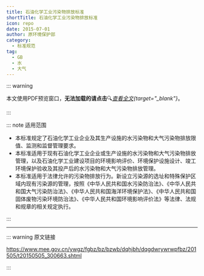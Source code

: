 ```yaml
---
title: 石油化学工业污染物排放标准
shortTitle: 石油化学工业污染物排放标准
icon: repo
date: 2015-07-01
author: 原环境保护部
category:
  - 标准规范
tag:
  - GB
  - 水
  - 大气
---
```


::: warning

本文使用PDF预览窗口<Badge text="基于Chromium内核" type="tip" />，**无法加载的请点击**:mag:*[查看全文](/static/pdf/P8/GB/GB-31571-2015.pdf){target="_blank"}*。

:::

::: note 适用范围

- 本标准规定了石油化学工业企业及其生产设施的水污染物和大气污染物排放限值、监测和监督管理要求。
- 本标准适用于现有石油化学工业企业或生产设施的水污染物和大气污染物排放管理，以及石油化学工业建设项目的环境影响评价、环境保护设施设计、竣工环境保护验收及其投产后的水污染物和大气污染物排放管理。
- 本标准适用于法律允许的污染物排放行为。新设立污染源的选址和特殊保护区域内现有污染源的管理，按照《中华人民共和国水污染防治法》、《中华人民共和国大气污染防治法》、《中华人民共和国海洋环境保护法》、《中华人民共和国固体废物污染环境防治法》、《中华人民共和国环境影响评价法》等法律、法规和规章的相关规定执行。

:::

<PDF url="/static/pdf/P8/GB/GB-31571-2015.pdf" :zoom=90 height="1020px" />

---

::: warning 原文链接

<https://www.mee.gov.cn/ywgz/fgbz/bz/bzwb/dqhjbh/dqgdwrywrwpfbz/201505/t20150505_300663.shtml>

:::